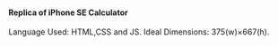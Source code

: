 #### Replica of  iPhone SE Calculator

Language Used: HTML,CSS and JS. 
Ideal Dimensions: 375(w)×667(h).


